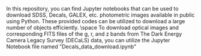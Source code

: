 In this repository, you can find Jupyter notebooks that can be used to download SDSS, Decals, GALEX, etc. photometric images available in public using Python. These provided codes can be utilized to download a large number of objects efficiently.
\\space
To download optical images and corresponding FITS files of the g, r, and z bands from The Dark Energy Camera Legacy Survey (DECaLS) data, you can utilize the Jupyter Notebook file named "Decals_data_download.ipynb"
